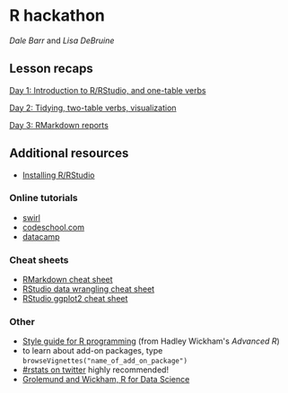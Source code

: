 # R hackathon

*Dale Barr* and *Lisa DeBruine*

## Lesson recaps

[Day 1: Introduction to R/RStudio, and one-table verbs](../master/day_1/README.md)

[Day 2: Tidying, two-table verbs, visualization](../master/day_2/README.md)

[Day 3: RMarkdown reports](../master/day_3/README.md)

## Additional resources

- [Installing R/RStudio](http://talklab.psy.gla.ac.uk/r_training/install)

### Online tutorials

- [swirl](http://swirlstats.com)
- [codeschool.com](http://tryr.codeschool.com)
- [datacamp](https://www.datacamp.com/courses/free-introduction-to-r)

### Cheat sheets

- [RMarkdown cheat sheet](http://www.rstudio.com/wp-content/uploads/2015/02/rmarkdown-cheatsheet.pdf)
- [RStudio data wrangling cheat sheet](https://www.rstudio.com/wp-content/uploads/2015/02/data-wrangling-cheatsheet.pdf)
- [RStudio ggplot2 cheat sheet](http://www.rstudio.com/wp-content/uploads/2015/12/ggplot2-cheatsheet-2.0.pdf)

### Other

- [Style guide for R programming](http://adv-r.had.co.nz/Style.html) (from Hadley Wickham's *Advanced R*)
- to learn about add-on packages, type `browseVignettes("name_of_add_on_package")`
- [#rstats on twitter](https://twitter.com/search?q=%2523rstats) highly recommended!
- [Grolemund and Wickham, R for Data Science](http://r4ds.had.co.nz)

